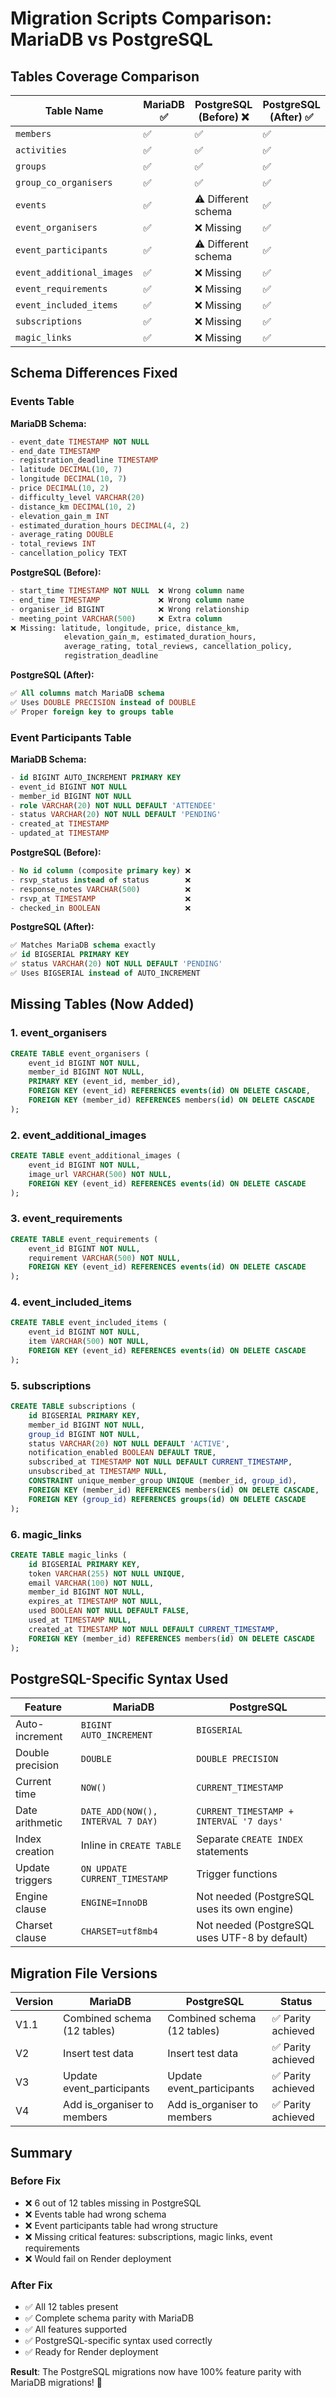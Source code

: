 # Migration Scripts Comparison: MariaDB vs PostgreSQL

## Tables Coverage Comparison

| Table Name | MariaDB ✅ | PostgreSQL (Before) ❌ | PostgreSQL (After) ✅ |
|------------|-----------|----------------------|---------------------|
| `members` | ✅ | ✅ | ✅ |
| `activities` | ✅ | ✅ | ✅ |
| `groups` | ✅ | ✅ | ✅ |
| `group_co_organisers` | ✅ | ✅ | ✅ |
| `events` | ✅ | ⚠️ Different schema | ✅ |
| `event_organisers` | ✅ | ❌ Missing | ✅ |
| `event_participants` | ✅ | ⚠️ Different schema | ✅ |
| `event_additional_images` | ✅ | ❌ Missing | ✅ |
| `event_requirements` | ✅ | ❌ Missing | ✅ |
| `event_included_items` | ✅ | ❌ Missing | ✅ |
| `subscriptions` | ✅ | ❌ Missing | ✅ |
| `magic_links` | ✅ | ❌ Missing | ✅ |

## Schema Differences Fixed

### Events Table
**MariaDB Schema:**
```sql
- event_date TIMESTAMP NOT NULL
- end_date TIMESTAMP
- registration_deadline TIMESTAMP
- latitude DECIMAL(10, 7)
- longitude DECIMAL(10, 7)
- price DECIMAL(10, 2)
- difficulty_level VARCHAR(20)
- distance_km DECIMAL(10, 2)
- elevation_gain_m INT
- estimated_duration_hours DECIMAL(4, 2)
- average_rating DOUBLE
- total_reviews INT
- cancellation_policy TEXT
```

**PostgreSQL (Before):**
```sql
- start_time TIMESTAMP NOT NULL  ❌ Wrong column name
- end_time TIMESTAMP             ❌ Wrong column name
- organiser_id BIGINT            ❌ Wrong relationship
- meeting_point VARCHAR(500)     ❌ Extra column
❌ Missing: latitude, longitude, price, distance_km, 
            elevation_gain_m, estimated_duration_hours,
            average_rating, total_reviews, cancellation_policy,
            registration_deadline
```

**PostgreSQL (After):**
```sql
✅ All columns match MariaDB schema
✅ Uses DOUBLE PRECISION instead of DOUBLE
✅ Proper foreign key to groups table
```

### Event Participants Table
**MariaDB Schema:**
```sql
- id BIGINT AUTO_INCREMENT PRIMARY KEY
- event_id BIGINT NOT NULL
- member_id BIGINT NOT NULL
- role VARCHAR(20) NOT NULL DEFAULT 'ATTENDEE'
- status VARCHAR(20) NOT NULL DEFAULT 'PENDING'
- created_at TIMESTAMP
- updated_at TIMESTAMP
```

**PostgreSQL (Before):**
```sql
- No id column (composite primary key) ❌
- rsvp_status instead of status        ❌
- response_notes VARCHAR(500)          ❌
- rsvp_at TIMESTAMP                    ❌
- checked_in BOOLEAN                   ❌
```

**PostgreSQL (After):**
```sql
✅ Matches MariaDB schema exactly
✅ id BIGSERIAL PRIMARY KEY
✅ status VARCHAR(20) NOT NULL DEFAULT 'PENDING'
✅ Uses BIGSERIAL instead of AUTO_INCREMENT
```

## Missing Tables (Now Added)

### 1. event_organisers
```sql
CREATE TABLE event_organisers (
    event_id BIGINT NOT NULL,
    member_id BIGINT NOT NULL,
    PRIMARY KEY (event_id, member_id),
    FOREIGN KEY (event_id) REFERENCES events(id) ON DELETE CASCADE,
    FOREIGN KEY (member_id) REFERENCES members(id) ON DELETE CASCADE
);
```

### 2. event_additional_images
```sql
CREATE TABLE event_additional_images (
    event_id BIGINT NOT NULL,
    image_url VARCHAR(500) NOT NULL,
    FOREIGN KEY (event_id) REFERENCES events(id) ON DELETE CASCADE
);
```

### 3. event_requirements
```sql
CREATE TABLE event_requirements (
    event_id BIGINT NOT NULL,
    requirement VARCHAR(500) NOT NULL,
    FOREIGN KEY (event_id) REFERENCES events(id) ON DELETE CASCADE
);
```

### 4. event_included_items
```sql
CREATE TABLE event_included_items (
    event_id BIGINT NOT NULL,
    item VARCHAR(500) NOT NULL,
    FOREIGN KEY (event_id) REFERENCES events(id) ON DELETE CASCADE
);
```

### 5. subscriptions
```sql
CREATE TABLE subscriptions (
    id BIGSERIAL PRIMARY KEY,
    member_id BIGINT NOT NULL,
    group_id BIGINT NOT NULL,
    status VARCHAR(20) NOT NULL DEFAULT 'ACTIVE',
    notification_enabled BOOLEAN DEFAULT TRUE,
    subscribed_at TIMESTAMP NOT NULL DEFAULT CURRENT_TIMESTAMP,
    unsubscribed_at TIMESTAMP NULL,
    CONSTRAINT unique_member_group UNIQUE (member_id, group_id),
    FOREIGN KEY (member_id) REFERENCES members(id) ON DELETE CASCADE,
    FOREIGN KEY (group_id) REFERENCES groups(id) ON DELETE CASCADE
);
```

### 6. magic_links
```sql
CREATE TABLE magic_links (
    id BIGSERIAL PRIMARY KEY,
    token VARCHAR(255) NOT NULL UNIQUE,
    email VARCHAR(100) NOT NULL,
    member_id BIGINT NOT NULL,
    expires_at TIMESTAMP NOT NULL,
    used BOOLEAN NOT NULL DEFAULT FALSE,
    used_at TIMESTAMP NULL,
    created_at TIMESTAMP NOT NULL DEFAULT CURRENT_TIMESTAMP,
    FOREIGN KEY (member_id) REFERENCES members(id) ON DELETE CASCADE
);
```

## PostgreSQL-Specific Syntax Used

| Feature | MariaDB | PostgreSQL |
|---------|---------|------------|
| Auto-increment | `BIGINT AUTO_INCREMENT` | `BIGSERIAL` |
| Double precision | `DOUBLE` | `DOUBLE PRECISION` |
| Current time | `NOW()` | `CURRENT_TIMESTAMP` |
| Date arithmetic | `DATE_ADD(NOW(), INTERVAL 7 DAY)` | `CURRENT_TIMESTAMP + INTERVAL '7 days'` |
| Index creation | Inline in `CREATE TABLE` | Separate `CREATE INDEX` statements |
| Update triggers | `ON UPDATE CURRENT_TIMESTAMP` | Trigger functions |
| Engine clause | `ENGINE=InnoDB` | Not needed (PostgreSQL uses its own engine) |
| Charset clause | `CHARSET=utf8mb4` | Not needed (PostgreSQL uses UTF-8 by default) |

## Migration File Versions

| Version | MariaDB | PostgreSQL | Status |
|---------|---------|------------|--------|
| V1.1 | Combined schema (12 tables) | Combined schema (12 tables) | ✅ Parity achieved |
| V2 | Insert test data | Insert test data | ✅ Parity achieved |
| V3 | Update event_participants | Update event_participants | ✅ Parity achieved |
| V4 | Add is_organiser to members | Add is_organiser to members | ✅ Parity achieved |

## Summary

### Before Fix
- ❌ 6 out of 12 tables missing in PostgreSQL
- ❌ Events table had wrong schema
- ❌ Event participants table had wrong structure
- ❌ Missing critical features: subscriptions, magic links, event requirements
- ❌ Would fail on Render deployment

### After Fix
- ✅ All 12 tables present
- ✅ Complete schema parity with MariaDB
- ✅ All features supported
- ✅ PostgreSQL-specific syntax used correctly
- ✅ Ready for Render deployment

**Result**: The PostgreSQL migrations now have 100% feature parity with MariaDB migrations! 🎉

